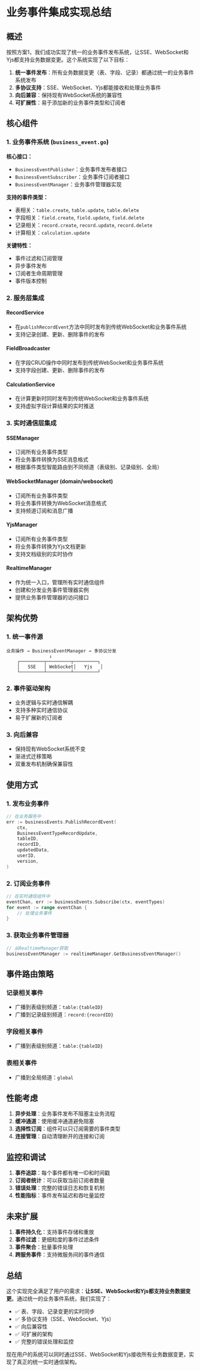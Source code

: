 # 业务事件集成实现总结

## 概述

按照方案1，我们成功实现了统一的业务事件发布系统，让SSE、WebSocket和Yjs都支持业务数据变更。这个系统实现了以下目标：

1. **统一事件发布**：所有业务数据变更（表、字段、记录）都通过统一的业务事件系统发布
2. **多协议支持**：SSE、WebSocket、Yjs都能接收和处理业务事件
3. **向后兼容**：保持现有WebSocket系统的兼容性
4. **可扩展性**：易于添加新的业务事件类型和订阅者

## 核心组件

### 1. 业务事件系统 (`business_event.go`)

**核心接口：**
- `BusinessEventPublisher`：业务事件发布者接口
- `BusinessEventSubscriber`：业务事件订阅者接口
- `BusinessEventManager`：业务事件管理器实现

**支持的事件类型：**
- 表相关：`table.create`, `table.update`, `table.delete`
- 字段相关：`field.create`, `field.update`, `field.delete`
- 记录相关：`record.create`, `record.update`, `record.delete`
- 计算相关：`calculation.update`

**关键特性：**
- 事件过滤和订阅管理
- 异步事件发布
- 订阅者生命周期管理
- 事件版本控制

### 2. 服务层集成

#### RecordService
- 在`publishRecordEvent`方法中同时发布到传统WebSocket和业务事件系统
- 支持记录创建、更新、删除事件的发布

#### FieldBroadcaster
- 在字段CRUD操作中同时发布到传统WebSocket和业务事件系统
- 支持字段创建、更新、删除事件的发布

#### CalculationService
- 在计算更新时同时发布到传统WebSocket和业务事件系统
- 支持虚拟字段计算结果的实时推送

### 3. 实时通信层集成

#### SSEManager
- 订阅所有业务事件类型
- 将业务事件转换为SSE消息格式
- 根据事件类型智能路由到不同频道（表级别、记录级别、全局）

#### WebSocketManager (domain/websocket)
- 订阅所有业务事件类型
- 将业务事件转换为WebSocket消息格式
- 支持频道订阅和消息广播

#### YjsManager
- 订阅所有业务事件类型
- 将业务事件转换为Yjs文档更新
- 支持文档级别的实时协作

#### RealtimeManager
- 作为统一入口，管理所有实时通信组件
- 创建和分发业务事件管理器实例
- 提供业务事件管理器的访问接口

## 架构优势

### 1. 统一事件源
```
业务操作 → BusinessEventManager → 多协议分发
                ↓
    ┌─────────┬─────────┬─────────┐
    │   SSE   │ WebSocket│   Yjs   │
    └─────────┴─────────┴─────────┘
```

### 2. 事件驱动架构
- 业务逻辑与实时通信解耦
- 支持多种实时通信协议
- 易于扩展新的订阅者

### 3. 向后兼容
- 保持现有WebSocket系统不变
- 渐进式迁移策略
- 双重发布机制确保兼容性

## 使用方式

### 1. 发布业务事件
```go
// 在业务服务中
err := businessEvents.PublishRecordEvent(
    ctx,
    BusinessEventTypeRecordUpdate,
    tableID,
    recordID,
    updatedData,
    userID,
    version,
)
```

### 2. 订阅业务事件
```go
// 在实时通信组件中
eventChan, err := businessEvents.Subscribe(ctx, eventTypes)
for event := range eventChan {
    // 处理业务事件
}
```

### 3. 获取业务事件管理器
```go
// 从RealtimeManager获取
businessEventManager := realtimeManager.GetBusinessEventManager()
```

## 事件路由策略

### 记录相关事件
- 广播到表级别频道：`table:{tableID}`
- 广播到记录级别频道：`record:{recordID}`

### 字段相关事件
- 广播到表级别频道：`table:{tableID}`

### 表相关事件
- 广播到全局频道：`global`

## 性能考虑

1. **异步处理**：业务事件发布不阻塞主业务流程
2. **缓冲通道**：使用缓冲通道避免阻塞
3. **选择性订阅**：组件可以只订阅需要的事件类型
4. **连接管理**：自动清理断开的连接和订阅

## 监控和调试

1. **事件追踪**：每个事件都有唯一ID和时间戳
2. **订阅者统计**：可以获取当前订阅者数量
3. **错误处理**：完整的错误日志和恢复机制
4. **性能指标**：事件发布延迟和吞吐量监控

## 未来扩展

1. **事件持久化**：支持事件存储和重放
2. **事件过滤**：更细粒度的事件过滤条件
3. **事件聚合**：批量事件处理
4. **跨服务事件**：支持微服务间的事件通信

## 总结

这个实现完全满足了用户的需求：**让SSE、WebSocket和Yjs都支持业务数据变更**。通过统一的业务事件系统，我们实现了：

- ✅ 表、字段、记录变更的实时同步
- ✅ 多协议支持（SSE、WebSocket、Yjs）
- ✅ 向后兼容性
- ✅ 可扩展的架构
- ✅ 完整的错误处理和监控

现在用户的系统可以同时通过SSE、WebSocket和Yjs接收所有业务数据变更，实现了真正的统一实时通信架构。

